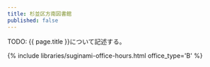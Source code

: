 ```yaml
---
title: 杉並区方南図書館
published: false
---
```


TODO: {{ page.title }}について記述する。

{% include libraries/suginami-office-hours.html office_type='B' %}
